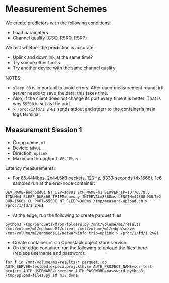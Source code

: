 # Measurement Schemes

We create predictors with the following conditions:
- Load parameters
- Channel quality (CSQ, RSRQ, RSRP)

We test whether the prediction is accurate:
- Uplink and downlink at the same time?
- Try somoe other times
- Try another device with the same channel quality

NOTES:
- `sleep 60` is important to avoid errors. After each measurement round, irtt server needs to save the data, this takes time.
- Also, if the client does not change its port every time it is better. That is why `55500` is set as the port.
- `> /proc/1/fd/1 2>&1` sends stdout and stderr to the container's main logs terminal.

## Measurement Session 1 

- Group name: `m1`
- Device: `adv01`
- Direction: `uplink`
- Maximum throughput: `86.1Mbps`

Latency measurements:

- For 85.44Mbps, 2x44.5kB packets, 120Hz, 8333 seconds (4x1666), 1e6 samples run at the end-node container:
```
DEV_NAME=endnode01 NT_DEV=adv01 EXP_NAME=m1 SERVER_IP=10.70.70.3 ITNUM=4 SLEEP_DUR=60 TRIPM=oneway INTERVAL=8300us LENGTH=44500 MULT=2 DUR=1666s CL_PORT=55500 NT_SLEEP=300ms /tmp/measure-upload.sh > /proc/1/fd/1 2>&1
```

- At the edge, run the following to create parquet files
```
python3 /tmp/parquets-from-folders.py /mnt/volume/m1/results /mnt/volume/m1/endnode01/client /mnt/volume/m1/edge/server /mnt/volume/m1/endnode01/networkinfo trip=uplink > /proc/1/fd/1 2>&1
```
- Create container `m1` on Openstack object store service.
- On the edge container, run the following to upload the files there (replace username and password):
```
for f in /mnt/volume/m1/results/*.parquet; do AUTH_SERVER=testbed.expeca.proj.kth.se AUTH_PROJECT_NAME=sdr-test-project AUTH_USERNAME=username AUTH_PASSWORD=password python3 /tmp/upload-files.py $f m1; done
```
